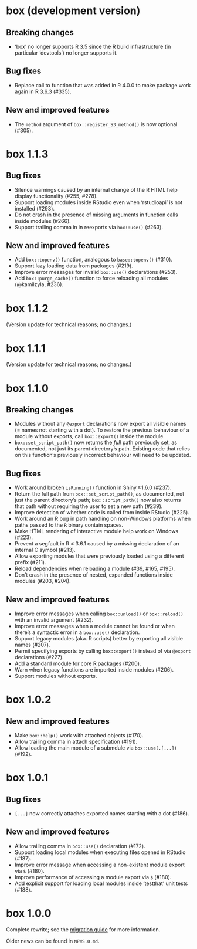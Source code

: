 # box (development version)

## Breaking changes

* ‘box’ no longer supports R 3.5 since the R build infrastructure (in particular ‘devtools’) no longer supports it.

## Bug fixes

* Replace call to function that was added in R 4.0.0 to make package work again in R 3.6.3 (#335).

## New and improved features

* The `method` argument of `box::register_S3_method()` is now optional (#305).


# box 1.1.3

## Bug fixes

* Silence warnings caused by an internal change of the R HTML help display functionality (#255, #278).
* Support loading modules inside RStudio even when ‘rstudioapi’ is not installed (#293).
* Do not crash in the presence of missing arguments in function calls inside modules (#266).
* Support trailing comma in in reexports via `box::use()` (#263).

## New and improved features

* Add `box::topenv()` function, analogous to `base::topenv()` (#310).
* Support lazy loading data from packages (#219).
* Improve error messages for invalid `box::use()` declarations (#253).
* Add `box::purge_cache()` function to force reloading all modules (@kamilzyla, #236).


# box 1.1.2

(Version update for technical reasons; no changes.)


# box 1.1.1

(Version update for technical reasons; no changes.)


# box 1.1.0

## Breaking changes

* Modules without any `@export` declarations now export all visible names (= names not starting with a dot). To restore the previous behaviour of a module without exports, call `box::export()` inside the module.
* `box::set_script_path()` now returns the *full* path previously set, as documented, not just its parent directory’s path. Existing code that relies on this function’s previously incorrect behaviour will need to be updated.

## Bug fixes

* Work around broken `isRunning()` function in Shiny ≥1.6.0 (#237).
* Return the full path from `box::set_script_path()`, as documented, not just the parent directory’s path; `box::script_path()` now also returns that path without requiring the user to set a new path (#239).
* Improve detection of whether code is called from inside RStudio (#225).
* Work around an R bug in path handling on non-Windows platforms when paths passed to the `R` binary contain spaces.
* Make HTML rendering of interactive module help work on Windows (#223).
* Prevent a segfault in R ≤ 3.6.1 caused by a missing declaration of an internal C symbol (#213).
* Allow exporting modules that were previously loaded using a different prefix (#211).
* Reload dependencies when reloading a module (#39, #165, #195).
* Don’t crash in the presence of nested, expanded functions inside modules (#203, #204).

## New and improved features

* Improve error messages when calling `box::unload()` or `box::reload()` with an invalid argument (#232).
* Improve error messages when a module cannot be found or when there’s a syntactic error in a `box::use()` declaration.
* Support legacy modules (aka. R scripts) better by exporting all visible names (#207).
* Permit specifying exports by calling `box::export()` instead of via `@export` declarations (#227).
* Add a standard module for core R packages (#200).
* Warn when legacy functions are imported inside modules (#206).
* Support modules without exports.


# box 1.0.2

## New and improved features

* Make `box::help()` work with attached objects (#170).
* Allow trailing comma in attach specification (#191).
* Allow loading the main module of a submdule via `box::use(.[...])` (#192).


# box 1.0.1

## Bug fixes

* `[...]` now correctly attaches exported names starting with a dot (#186).

## New and improved features

* Allow trailing comma in `box::use()` declaration (#172).
* Support loading local modules when executing files opened in RStudio (#187).
* Improve error message when accessing a non-existent module export via `$` (#180).
* Improve performance of accessing a module export via `$` (#180).
* Add explicit support for loading local modules inside ‘testthat’ unit tests (#188).


# box 1.0.0

Complete rewrite; see the [migration guide](https://klmr.me/box/articles/migration.html) for more information.

Older news can be found in `NEWS.0.md`.
